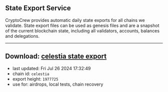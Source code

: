 ## State Export Service
CryptoCrew provides automatic daily state exports for all chains we validate. State export files can be used as genesis files and are a snapshot of the current blockchain state, including all validators, accounts, balances and delegations.

---
**Download: [celestia state export](https://dl-eu2.ccvalidators.com/SERVICE/celestia/celestia_export_1977725.json)**
---

- last updated: Fri Jul 26 2024 17:32:49
- chain id: `celestia`
- export height: `1977725`
- use for: airdrops, local tests, chain recovery
